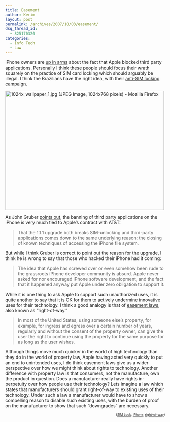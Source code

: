 ```yaml
---
title: Easement
author: Kerim
layout: post
permalink: /archives/2007/10/03/easement/
dsq_thread_id:
  - 825170320
categories:
  - Info Tech
  - Law
---
```

iPhone owners are <a href="http://www.macworld.com/weblogs/editors/2007/10/iphoneno111/index.php" onclick="_gaq.push(['_trackEvent', 'outbound-article', 'http://www.macworld.com/weblogs/editors/2007/10/iphoneno111/index.php', 'up in arms']);" >up in arms</a> about the fact that Apple blocked third party applications. Personally I think these people should focus their wrath squarely on the practice of SIM card locking which should arguably be illegal. I think the Brazilians have the right idea, with their <a href="http://brazirish.com/?p=122" onclick="_gaq.push(['_trackEvent', 'outbound-article', 'http://brazirish.com/?p=122', 'anti-SIM locking campaign']);" >anti-SIM locking campaign</a>.

<a href="http://www.bloqueionao.com.br/_imagens/1024x_wallpaper_1.jpg" onclick="_gaq.push(['_trackEvent', 'outbound-article', 'http://www.bloqueionao.com.br/_imagens/1024x_wallpaper_1.jpg', '']);"  title="Photo Sharing"><img src="http://farm2.static.flickr.com/1411/1480343561_c24c8ca13e.jpg" width="500" height="375" alt="1024x_wallpaper_1.jpg (JPEG Image, 1024x768 pixels) - Mozilla Firefox" /></a>

As John Gruber <a href="http://daringfireball.net/2007/10/forever_is_a_long_time" onclick="_gaq.push(['_trackEvent', 'outbound-article', 'http://daringfireball.net/2007/10/forever_is_a_long_time', 'points out']);" >points out</a>, the banning of third party applications on the iPhone is very much tied to Apple&#8217;s contract with AT&T:

> That the 1.1.1 upgrade both breaks SIM-unlocking and third-party applications comes down to the same underlying reason: the closing of known techniques of accessing the iPhone file system. 

But while I think Gruber is correct to point out the reason for the upgrade, I think he is wrong to say that those who hacked their iPhone had it coming:

<!--more-->

> The idea that Apple has screwed over or even somehow been rude to the grassroots iPhone developer community is absurd. Apple never asked for nor encouraged iPhone software development, and the fact that it happened anyway put Apple under zero obligation to support it. 

While it is one thing to ask Apple to support such unauthorized uses, it is quite another to say that it is OK for them to actively undermine innovative uses for their technology. I think a good analogy is that of <a href="http://en.wikipedia.org/wiki/Easement" onclick="_gaq.push(['_trackEvent', 'outbound-article', 'http://en.wikipedia.org/wiki/Easement', 'easement laws']);" >easement laws</a>, also known as &#8220;right-of-way.&#8221;

> In most of the United States, using someone else&#8217;s property, for example, for ingress and egress over a certain number of years, regularly and without the consent of the property owner, can give the user the right to continue using the property for the same purpose for as long as the user wishes. 

Although things move much quicker in the world of high technology than they do in the world of property law, Apple having acted very quickly to put an end to unintended uses, I do think easement laws give us a wider perspective over how we might think about rights to technology. Another difference with property law is that consumers, not the manufacture, own the product in question. Does a manufacturer really have rights in-perpetuity over how people use their technology? Lets imagine a law which states that manufacturers should grant right-of-way to existing uses of their technology. Under such a law a manufacturer would have to show a compelling reason to disable such existing uses, with the burden of proof on the manufacturer to show that such &#8220;downgrades&#8221; are necessary.  
<!-- technorati tags start -->

<div style="text-align:right;">
  <span style="font-size:x-small;">{<a href="http://www.technorati.com/tag/SIM Lock" onclick="_gaq.push(['_trackEvent', 'outbound-article', 'http://www.technorati.com/tag/SIM Lock', 'SIM Lock']);"  rel="tag">SIM Lock</a>, <a href="http://www.technorati.com/tag/iPhone" onclick="_gaq.push(['_trackEvent', 'outbound-article', 'http://www.technorati.com/tag/iPhone', 'iPhone']);"  rel="tag">iPhone</a>, <a href="http://www.technorati.com/tag/right-of-way" onclick="_gaq.push(['_trackEvent', 'outbound-article', 'http://www.technorati.com/tag/right-of-way', 'right-of-way']);"  rel="tag">right-of-way</a>}</span>


<!-- technorati tags end -->

